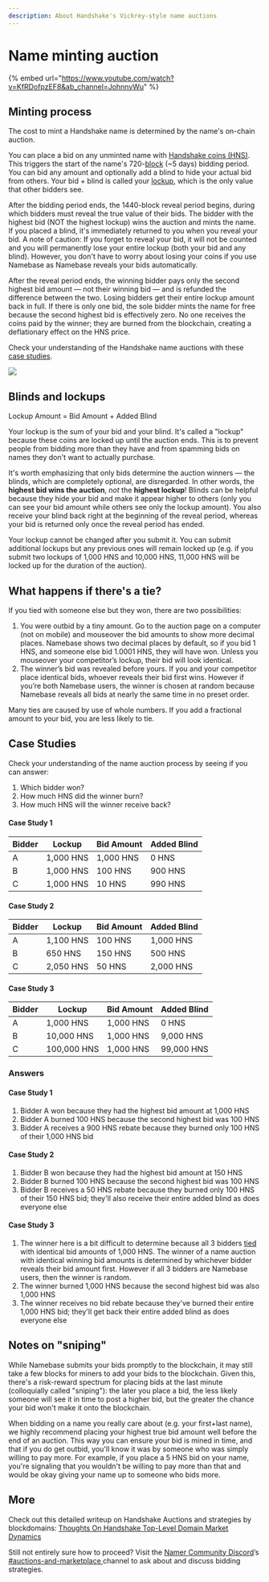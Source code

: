 ```yaml
---
description: About Handshake's Vickrey-style name auctions
---
```


# Name minting auction

{% embed url="https://www.youtube.com/watch?v=KfRDofpzEF8&ab_channel=JohnnyWu" %}

## Minting process

The cost to mint a Handshake name is determined by the name's on-chain auction.

You can place a bid on any unminted name with [Handshake coins (HNS)](handshake-coin.md). This triggers the start of the name's 720-[block](mining-hns.md#handshake-blocks) (\~5 days) bidding period. You can bid any amount and optionally add a blind to hide your actual bid from others. Your bid + blind is called your [lockup](handshake-auction.md#lockup), which is the only value that other bidders see. 

After the bidding period ends, the 1440-block reveal period begins, during which bidders must reveal the true value of their bids. The bidder with the highest bid (NOT the highest lockup) wins the auction and mints the name. If you placed a blind, it's immediately returned to you when you reveal your bid. A note of caution: If you forget to reveal your bid, it will not be counted and you will permanently lose your entire lockup (both your bid and any blind). However, you don't have to worry about losing your coins if you use Namebase as Namebase reveals your bids automatically.

After the reveal period ends, the winning bidder pays only the second highest bid amount — not their winning bid — and is refunded the difference between the two. Losing bidders get their entire lockup amount back in full. If there is only one bid, the sole bidder mints the name for free because the second highest bid is effectively zero. No one receives the coins paid by the winner; they are burned from the blockchain, creating a deflationary effect on the HNS price.

Check your understanding of the Handshake name auctions with these [case studies](handshake-auction.md#case-studies).

![](<../.gitbook/assets/Life cycle of a name.png>)

## Blinds and lockups

Lockup Amount = Bid Amount + Added Blind

Your lockup is the sum of your bid and your blind. It's called a "lockup" because these coins are locked up until the auction ends. This is to prevent people from bidding more than they have and from spamming bids on names they don't want to actually purchase.

It's worth emphasizing that only bids determine the auction winners — the blinds, which are completely optional, are disregarded. In other words, the **highest bid wins the auction**, _not_ the **highest lockup**! Blinds can be helpful because they hide your bid and make it appear higher to others (only you can see your bid amount while others see only the lockup amount). You also receive your blind back right at the beginning of the reveal period, whereas your bid is returned only once the reveal period has ended.

Your lockup cannot be changed after you submit it. You can submit additional lockups but any previous ones will remain locked up (e.g. if you submit two lockups of 1,000 HNS and 10,000 HNS, 11,000 HNS will be locked up for the duration of the auction).

## What happens if there's a tie?

If you tied with someone else but they won, there are two possibilities:

1. You were outbid by a tiny amount. Go to the auction page on a computer (not on mobile) and mouseover the bid amounts to show more decimal places. Namebase shows two decimal places by default, so if you bid 1 HNS, and someone else bid 1.0001 HNS, they will have won. Unless you mouseover your competitor’s lockup, their bid will look identical.
2. The winner’s bid was revealed before yours. If you and your competitor place identical bids, whoever reveals their bid first wins. However if you’re both Namebase users, the winner is chosen at random because Namebase reveals all bids at nearly the same time in no preset order.

Many ties are caused by use of whole numbers. If you add a fractional amount to your bid, you are less likely to tie.

## Case Studies

Check your understanding of the name auction process by seeing if you can answer:&#x20;

1. Which bidder won?
2. How much HNS did the winner burn?
3. How much HNS will the winner receive back?

#### Case Study 1

| Bidder | Lockup    | Bid Amount | Added Blind |
| ------ | --------- | ---------- | ----------- |
| A      | 1,000 HNS | 1,000 HNS  | 0 HNS       |
| B      | 1,000 HNS | 100 HNS    | 900 HNS     |
| C      | 1,000 HNS | 10 HNS     | 990 HNS     |

#### Case Study 2

| Bidder | Lockup    | Bid Amount | Added Blind |
| ------ | --------- | ---------- | ----------- |
| A      | 1,100 HNS | 100 HNS    | 1,000 HNS   |
| B      | 650 HNS   | 150 HNS    | 500 HNS     |
| C      | 2,050 HNS | 50 HNS     | 2,000 HNS   |

#### Case Study 3

| Bidder | Lockup      | Bid Amount | Added Blind |
| ------ | ----------- | ---------- | ----------- |
| A      | 1,000 HNS   | 1,000 HNS  | 0 HNS       |
| B      | 10,000 HNS  | 1,000 HNS  | 9,000 HNS   |
| C      | 100,000 HNS | 1,000 HNS  | 99,000 HNS  |

### Answers

#### Case Study 1

1. Bidder A won because they had the highest bid amount at 1,000 HNS
2. Bidder A burned 100 HNS because the second highest bid was 100 HNS
3. Bidder A receives a 900 HNS rebate because they burned only 100 HNS of their 1,000 HNS bid

#### Case Study 2

1. Bidder B won because they had the highest bid amount at 150 HNS
2. Bidder B burned 100 HNS because the second highest bid was 100 HNS
3. Bidder B receives a 50 HNS rebate because they burned only 100 HNS of their 150 HNS bid; they'll also receive their entire added blind as does everyone else

#### Case Study 3

1. The winner here is a bit difficult to determine because all 3 bidders [tied](handshake-auction.md#what-happens-if-theres-a-tie) with identical bid amounts of 1,000 HNS. The winner of a name auction with identical winning bid amounts is determined by whichever bidder reveals their bid amount first. However if all 3 bidders are Namebase users, then the winner is random.
2. The winner burned 1,000 HNS because the second highest bid was also 1,000 HNS
3. The winner receives no bid rebate because they've burned their entire 1,000 HNS bid; they'll get back their entire added blind as does everyone else

## Notes on "sniping"

While Namebase submits your bids promptly to the blockchain, it may still take a few blocks for miners to add your bids to the blockchain. Given this, there's a risk-reward spectrum for placing bids at the last minute (colloquially called "sniping"): the later you place a bid, the less likely someone will see it in time to post a higher bid, but the greater the chance your bid won't make it onto the blockchain.&#x20;

When bidding on a name you really care about (e.g. your first+last name), we highly recommend placing your highest true bid amount well before the end of an auction. This way you can ensure your bid is mined in time, and that if you do get outbid, you'll know it was by someone who was simply willing to pay more. For example, if you place a 5 HNS bid on your name, you're signaling that you wouldn't be willing to pay more than that and would be okay giving your name up to someone who bids more.

## More

Check out this detailed writeup on Handshake Auctions and strategies by blockdomains: [Thoughts On Handshake Top-Level Domain Market Dynamics](https://blockdomains.substack.com/p/thoughts-on-handshake-top-level-domain)

Still not entirely sure how to proceed? Visit the [Namer Community Discord](https://discord.gg/V3aTrkp)’s [#auctions-and-marketplace ](https://discord.gg/9v5QP6r)channel to ask about and discuss bidding strategies. 
